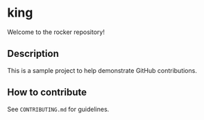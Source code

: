 # king

Welcome to the rocker repository!

## Description
This is a sample project to help demonstrate GitHub contributions.

## How to contribute
See `CONTRIBUTING.md` for guidelines.
